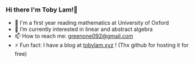 ### Hi there I'm Toby Lam!👋

- 🏫 I'm a first year reading mathematics at University of Oxford
- 🌱 I’m currently interested in linear and abstract algebra
- 📫 How to reach me: greenone092@gmail.com 
- ⚡ Fun fact: I have a blog at [tobylam.xyz](https://www.tobylam.xyz/) ! (Thx github for hosting it for free)
